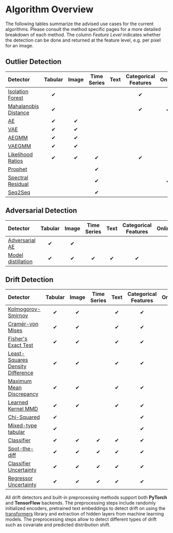 # Algorithm Overview

The following tables summarize the advised use cases for the current algorithms. Please consult the method specific pages for a more detailed breakdown of each method. The column *Feature Level* indicates whether the detection can be done and returned at the feature level, e.g. per pixel for an image.

## Outlier Detection

|Detector|Tabular|Image|Time Series|Text|Categorical Features|Online|Feature Level|
|:---|:---:|:---:|:---:|:---:|:---:|:---:|:---:|
|[Isolation Forest](../od/methods/iforest.ipynb)|✔| | | |✔| | |
|[Mahalanobis Distance](../od/methods/mahalanobis.ipynb)|✔| | | |✔|✔| |
|[AE](../od/methods/ae.ipynb)|✔|✔| | | | |✔|
|[VAE](../od/methods/vae.ipynb)|✔|✔| | | | |✔|
|[AEGMM](../od/methods/aegmm.ipynb)|✔|✔| | | | | |
|[VAEGMM](../od/methods/vaegmm.ipynb)|✔|✔| | | | | |
|[Likelihood Ratios](../od/methods/llr.ipynb)|✔|✔|✔| |✔| |✔|
|[Prophet](../od/methods/prophet.ipynb)| | |✔| | | | |
|[Spectral Residual](../od/methods/sr.ipynb)| | |✔| | |✔|✔|
|[Seq2Seq](../od/methods/seq2seq.ipynb)| | |✔| | | |✔|

## Adversarial Detection

|Detector|Tabular|Image|Time Series|Text|Categorical Features|Online|Feature Level|
|:---|:---:|:---:|:---:|:---:|:---:|:---:|:---:|
|[Adversarial AE](../ad/methods/adversarialae.ipynb)|✔|✔| | | | | |
|[Model distillation](../ad/methods/modeldistillation.ipynb)|✔|✔|✔|✔|✔| | | |

## Drift Detection

|Detector|Tabular|Image|Time Series|Text|Categorical Features|Online|Feature Level|
|:---|:---:|:---:|:---:|:---:|:---:|:---:|:---:|
|[Kolmogorov-Smirnov](../cd/methods/ksdrift.ipynb)|✔|✔| |✔|✔| |✔|
|[Cramér-von Mises](../cd/methods/cvmdrift.ipynb)|✔|✔| |✔|✔|✔|✔|
|[Fisher's Exact Test](../cd/methods/fetdrift.ipynb)|✔|✔| |✔|✔|✔|✔|
|[Least-Squares Density Difference](../cd/methods/lsdddrift.ipynb)|✔|✔| |✔|✔|✔| |
|[Maximum Mean Discrepancy](../cd/methods/mmddrift.ipynb)|✔|✔| |✔|✔|✔| |
|[Learned Kernel MMD](../cd/methods/learnedkerneldrift.ipynb)|✔|✔| |✔|✔| | |
|[Chi-Squared](../cd/methods/chisquaredrift.ipynb)|✔| | | |✔| |✔|
|[Mixed-type tabular](../cd/methods/tabulardrift.ipynb)|✔| | | |✔| |✔|
|[Classifier](../cd/methods/classifierdrift.ipynb)|✔|✔|✔|✔|✔| | |
|[Spot-the-diff](../cd/methods/spotthediffdrift.ipynb)|✔|✔|✔|✔|✔| |✔|
|[Classifier Uncertainty](../cd/methods/modeluncdrift.ipynb)|✔|✔|✔|✔|✔| | |
|[Regressor Uncertainty](../cd/methods/modeluncdrift.ipynb)|✔|✔|✔|✔|✔| | | |

All drift detectors and built-in preprocessing methods support both **PyTorch** and **TensorFlow** backends.
The preprocessing steps include randomly initialized encoders, pretrained text embeddings to detect drift on 
using the [transformers](https://github.com/huggingface/transformers) library and extraction of hidden layers from machine learning models. 
The preprocessing steps allow to detect different types of drift such as covariate and predicted distribution shift.
